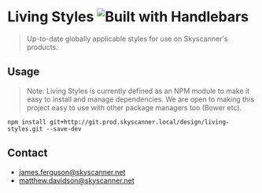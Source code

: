 # Living Styles ![Built with Handlebars](http://pixel-cookers.github.io/built-with-badges/sass/sass-long-flat.png)

> Up-to-date globally applicable styles for use on Skyscanner's products.

## Usage
> Note: Living Styles is currently defined as an NPM module to make it easy to install and manage dependencies. We are open to 
making this project easy to use with other package managers too (Bower etc).

```shell
npm install git+http://git.prod.skyscanner.local/design/living-styles.git --save-dev
```

## Contact
- james.ferguson@skyscanner.net
- matthew.davidson@skyscanner.net

